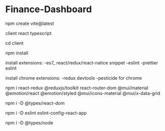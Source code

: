# Finance-Dashboard

npm create vite@latest

client
react
typescript

cd client

npm install

install extensions:
-es7_ react/redux/react-natice snippet
-eslint
-prettier eslint

install chrome extensions:
-redux devtools
-pesticide for chrome

npm i react-redux @reduxjs/toolkit react-router-dom @mui/material @emotion/react @emotion/styled @mui/icons-material @mui/x-data-grid

npm i -D @types/react-dom

npm i -D eslint eslint-config-react-app

npm i -D @types/node
